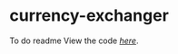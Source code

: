 # currency-exchanger
To do readme
View the code [_here_](https://github.com/AKushch1337/currency-exchanger/tree/main/app/src/main/java/com/example/currencyexchangeapp). 
